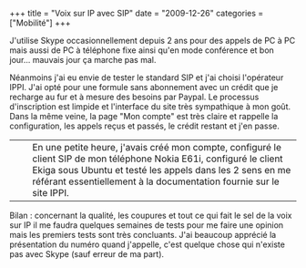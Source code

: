 +++
title = "Voix sur IP avec SIP"
date = "2009-12-26"
categories = ["Mobilité"]
+++


J'utilise Skype occasionnellement depuis 2 ans pour des appels de PC à PC mais
aussi de PC à téléphone fixe ainsi qu'en mode conférence et bon jour...
mauvais jour ça marche pas mal.

Néanmoins j'ai eu envie de tester le standard SIP et j'ai choisi l'opérateur
IPPI. J'ai opté pour une formule sans abonnement avec un crédit que je
recharge au fur et à mesure des besoins par Paypal. Le processus d'inscription
est limpide et l'interface du site très sympathique à mon goût. Dans la même
veine, la page "Mon compte" est très claire et rappelle la configuration, les
appels reçus et passés, le crédit restant et j'en passe.

<table border="0"> <tbody> <tr> <td><a style="clear: left; float: left; margin-
bottom: 1em; margin-right: 1em;" href="https://www.ippi.fr/images/elements/ippi-
logo.png"><img src="https://www.ippi.fr/images/elements/ippi-logo.png"
border="0" alt="" /></a></td> <td>En une petite heure, j'avais créé mon
compte, configuré le client SIP de mon téléphone Nokia E61i, configuré le
client Ekiga sous Ubuntu et testé les appels dans les 2 sens en me référant
essentiellement à la documentation fournie sur le site IPPI.</td> </tr>
</tbody> </table>


Bilan : concernant la qualité, les coupures et tout ce qui fait le sel de la
voix sur IP il me faudra quelques semaines de tests pour me faire une opinion
mais les premiers tests sont très concluants. J'ai beaucoup apprécié la
présentation du numéro quand j'appelle, c'est quelque chose qui n'existe pas
avec Skype (sauf erreur de ma part).